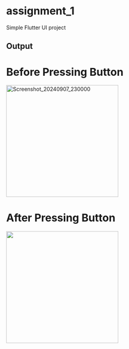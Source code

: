 # assignment_1

Simple Flutter UI project

## Output

# Before Pressing Button

<img src="https://github.com/user-attachments/assets/d084af97-b723-45d7-8e5d-2fa11c153105" alt="Screenshot_20240907_230000" width="300"/>

# After Pressing Button

<img src="https://github.com/user-attachments/assets/9ac03bfa-b7ad-4b67-bd7e-8c892b550dcb" width="300"/>

